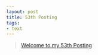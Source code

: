 ```yaml
---
layout: post
title: 53th Posting
tags: 
- text
---
```


> [Welcome to my 53th Posting](https://janghan-kor.tistory.com/305)
